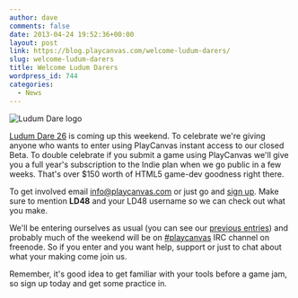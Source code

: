 ```yaml
---
author: dave
comments: false
date: 2013-04-24 19:52:36+00:00
layout: post
link: https://blog.playcanvas.com/welcome-ludum-darers/
slug: welcome-ludum-darers
title: Welcome Ludum Darers
wordpress_id: 744
categories:
  - News
---
```


![Ludum Dare logo](http://playcanvas.com/wp-content/uploads/2013/04/LudumDare.png)

[Ludum Dare 26](http://ludumdare.com/compo) is coming up this weekend. To celebrate we're giving anyone who wants to enter using PlayCanvas instant access to our closed Beta. To double celebrate if you submit a game using PlayCanvas we'll give you a full year's subscription to the Indie plan when we go public in a few weeks. That's over $150 worth of HTML5 game-dev goodness right there.

To get involved email [info@playcanvas.com](mailto://info@playcanvas.com) or just go and [sign up](http://playcanvas.com/join-us/). Make sure to mention **LD48** and your LD48 username so we can check out what you make.

We'll be entering ourselves as usual (you can see our [previous entries](http://www.ludumdare.com/compo/author/daredevildave/)) and probably much of the weekend will be on [#playcanvas](http://webchat.freenode.net/?channels=playcanvas&uio=d4) IRC channel on freenode. So if you enter and you want help, support or just to chat about what your making come join us.

Remember, it's good idea to get familiar with your tools before a game jam, so sign up today and get some practice in.
